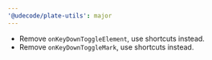 ```yaml
---
'@udecode/plate-utils': major
---
```


- Remove `onKeyDownToggleElement`, use shortcuts instead.
- Remove `onKeyDownToggleMark`, use shortcuts instead.
